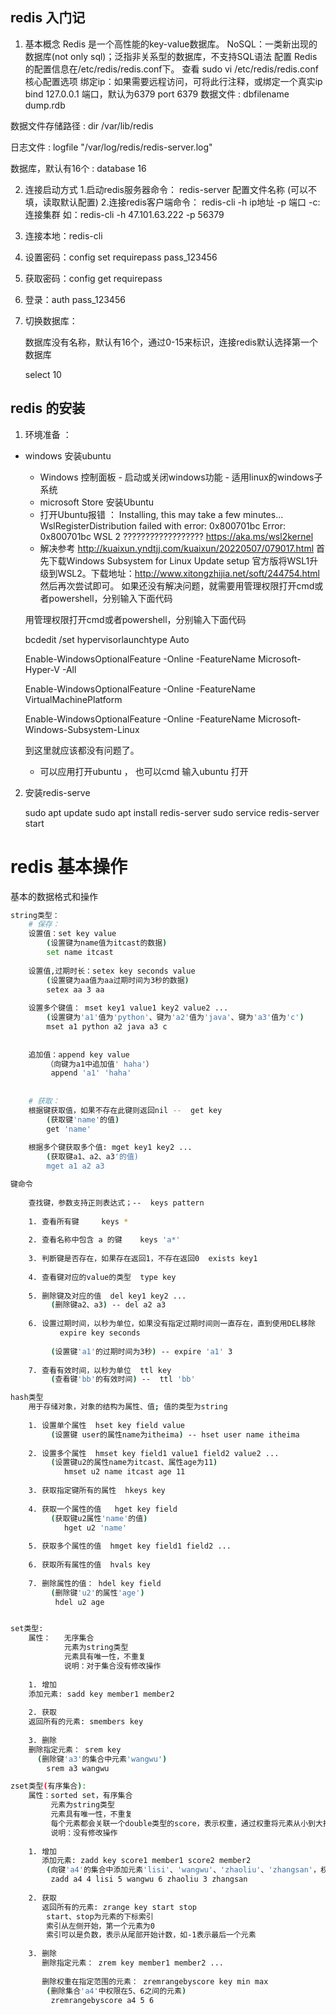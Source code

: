 ## redis 入门记
<!--视频学习 ： https://www.bilibili.com/video/BV1GY41187d5/?p=10&spm_id_from=pageDriver&vd_source=0c88b82560db687e3ba0427782c655e3 -->
1. 基本概念
      Redis 是一个高性能的key-value数据库。
      NoSQL：一类新出现的数据库(not only sql)；泛指非关系型的数据库，不支持SQL语法
配置
Redis的配置信息在/etc/redis/redis.conf下。
查看
sudo vi /etc/redis/redis.conf
核心配置选项
绑定ip：如果需要远程访问，可将此⾏注释，或绑定⼀个真实ip
bind 127.0.0.1
端⼝，默认为6379
port 6379
数据⽂件 : dbfilename dump.rdb

数据⽂件存储路径 : dir /var/lib/redis

⽇志⽂件 : logfile "/var/log/redis/redis-server.log"

数据库，默认有16个 : database 16

2. 连接启动方式
1.启动redis服务器命令： redis-server 配置文件名称 (可以不填，读取默认配置)
2.连接redis客户端命令： redis-cli -h ip地址 -p 端口   -c:连接集群
  如：redis-cli -h 47.101.63.222 -p 56379
3. 连接本地：redis-cli

4. 设置密码：config set requirepass pass_123456

5. 获取密码：config get requirepass

6. 登录：auth pass_123456

7. 切换数据库：

     数据库没有名称，默认有16个，通过0-15来标识，连接redis默认选择第一个数据库

      select 10

## redis 的安装  
1. 环境准备 ： 
- windows 安装ubuntu  
    + Windows  控制面板 - 启动或关闭windows功能 - 适用linux的windows子系统  
    + microsoft Store 安装Ubuntu 
    + 打开Ubuntu报错 ：  Installing, this may take a few minutes...
    WslRegisterDistribution failed with error: 0x800701bc
    Error: 0x800701bc WSL 2 ?????????????????? https://aka.ms/wsl2kernel
    + 解决参考  http://kuaixun.yndtjj.com/kuaixun/20220507/079017.html  首先下载Windows Subsystem for Linux Update setup 官方版将WSL1升级到WSL2。下载地址：http://www.xitongzhijia.net/soft/244754.html
    然后再次尝试即可。
    如果还没有解决问题，就需要用管理权限打开cmd或者powershell，分别输入下面代码

    用管理权限打开cmd或者powershell，分别输入下面代码

    bcdedit /set hypervisorlaunchtype Auto

    Enable-WindowsOptionalFeature -Online -FeatureName Microsoft-Hyper-V -All

    Enable-WindowsOptionalFeature -Online -FeatureName VirtualMachinePlatform

    Enable-WindowsOptionalFeature -Online -FeatureName Microsoft-Windows-Subsystem-Linux

    到这里就应该都没有问题了。

    + 可以应用打开ubuntu  ， 也可以cmd 输入ubuntu 打开

2. 安装redis-serve     
    
    sudo apt update 
    sudo apt install redis-server
    sudo service redis-server start 

# redis 基本操作 

基本的数据格式和操作

``` bash
string类型：
    # 保存：
	设置值：set key value
        (设置键为name值为itcast的数据)
        set name itcast
 
    设置值,过期时长：setex key seconds value
        (设置键为aa值为aa过期时间为3秒的数据)
        setex aa 3 aa
 
    设置多个键值： mset key1 value1 key2 value2 ...
        (设置键为'a1'值为'python'、键为'a2'值为'java'、键为'a3'值为'c')
        mset a1 python a2 java a3 c
 
        
    追加值：append key value
        （向键为a1中追加值' haha'）
         append 'a1' 'haha'
 
    
    # 获取：
    根据键获取值，如果不存在此键则返回nil --  get key
        (获取键'name'的值)
        get 'name'
 
    根据多个键获取多个值: mget key1 key2 ...
        (获取键a1、a2、a3'的值)
        mget a1 a2 a3
```

``` bash 
键命令
    
    查找键，参数⽀持正则表达式；--  keys pattern
 
    1. 查看所有键     keys *
 
    2. 查看名称中包含 a 的键    keys 'a*'
 
    3. 判断键是否存在，如果存在返回1，不存在返回0  exists key1
 
    4. 查看键对应的value的类型  type key
 
    5. 删除键及对应的值  del key1 key2 ...
         (删除键a2、a3) -- del a2 a3
 
    6. 设置过期时间，以秒为单位，如果没有指定过期时间则⼀直存在，直到使⽤DEL移除
           expire key seconds
 
         (设置键'a1'的过期时间为3秒) -- expire 'a1' 3
 
    7. 查看有效时间，以秒为单位  ttl key
         (查看键'bb'的有效时间) --  ttl 'bb'
```

``` bash
hash类型
    ⽤于存储对象，对象的结构为属性、值; 值的类型为string
 
    1. 设置单个属性  hset key field value
         (设置键 user的属性name为itheima) -- hset user name itheima
 
    2. 设置多个属性  hmset key field1 value1 field2 value2 ...
         (设置键u2的属性name为itcast、属性age为11)
            hmset u2 name itcast age 11
 
    3. 获取指定键所有的属性  hkeys key
 
    4. 获取⼀个属性的值   hget key field
         (获取键u2属性'name'的值)
            hget u2 'name'
 
    5. 获取多个属性的值  hmget key field1 field2 ...
 
    6. 获取所有属性的值  hvals key
 
    7. 删除属性的值： hdel key field
         (删除键'u2'的属性'age')
          hdel u2 age
```

``` bash

set类型:
    属性：   ⽆序集合
            元素为string类型
            元素具有唯⼀性，不重复
            说明：对于集合没有修改操作
 
    1. 增加
    添加元素: sadd key member1 member2 
 
    2. 获取
    返回所有的元素: smembers key
 
    3. 删除
    删除指定元素： srem key
      (删除键'a3'的集合中元素'wangwu')
        srem a3 wangwu
```
```bash 
zset类型(有序集合):
    属性：sorted set，有序集合
         元素为string类型
         元素具有唯⼀性，不重复
         每个元素都会关联⼀个double类型的score，表示权重，通过权重将元素从⼩到⼤排序
         说明：没有修改操作 
 
    1. 增加
       添加元素: zadd key score1 member1 score2 member2
        (向键'a4'的集合中添加元素'lisi'、'wangwu'、'zhaoliu'、'zhangsan'，权重分别为4、5、6、3)
         zadd a4 4 lisi 5 wangwu 6 zhaoliu 3 zhangsan
 
    2. 获取
       返回所有的元素: zrange key start stop  
        start、stop为元素的下标索引
        索引从左侧开始，第⼀个元素为0
        索引可以是负数，表示从尾部开始计数，如-1表示最后⼀个元素 
 
    3. 删除
       删除指定元素： zrem key member1 member2 ...
 
       删除权重在指定范围的元素： zremrangebyscore key min max
        (删除集合'a4'中权限在5、6之间的元素)
         zremrangebyscore a4 5 6
```